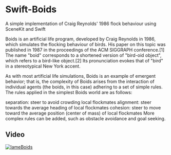 # Swift-Boids
A simple implementation of Craig Reynolds' 1986 flock behaviour using SceneKit and Swift

Boids is an artificial life program, developed by Craig Reynolds in 1986, which simulates the flocking behaviour of birds. His paper on this topic was published in 1987 in the proceedings of the ACM SIGGRAPH conference.[1] The name "boid" corresponds to a shortened version of "bird-oid object", which refers to a bird-like object.[2] Its pronunciation evokes that of "bird" in a stereotypical New York accent.

As with most artificial life simulations, Boids is an example of emergent behavior; that is, the complexity of Boids arises from the interaction of individual agents (the boids, in this case) adhering to a set of simple rules. The rules applied in the simplest Boids world are as follows:

separation: steer to avoid crowding local flockmates
alignment: steer towards the average heading of local flockmates
cohesion: steer to move toward the average position (center of mass) of local flockmates
More complex rules can be added, such as obstacle avoidance and goal seeking.

## Video
[![lameBoids](http://img.youtube.com/vi/9k07wxod3yI/0.jpg)](http://www.youtube.com/watch?v=9k07wxod3yI)

